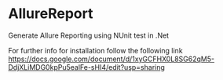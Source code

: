 # AllureReport
Generate Allure Reporting using NUnit test in .Net 

For further info for installation follow the following link
https://docs.google.com/document/d/1xyGCFHX0L8SG62qM5-DdjXLiMDG0kpPu5ealFe-sHI4/edit?usp=sharing



